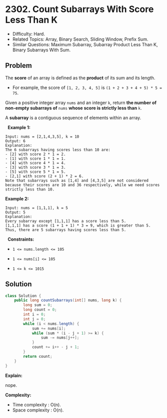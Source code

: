 # 2302. Count Subarrays With Score Less Than K

- Difficulty: Hard.
- Related Topics: Array, Binary Search, Sliding Window, Prefix Sum.
- Similar Questions: Maximum Subarray, Subarray Product Less Than K, Binary Subarrays With Sum.

## Problem

The **score** of an array is defined as the **product** of its sum and its length.


	
- For example, the score of ```[1, 2, 3, 4, 5]``` is ```(1 + 2 + 3 + 4 + 5) * 5 = 75```.


Given a positive integer array ```nums``` and an integer ```k```, return **the **number of non-empty subarrays** of** ```nums``` **whose score is **strictly less** than** ```k```.

A **subarray** is a contiguous sequence of elements within an array.

 
**Example 1:**

```
Input: nums = [2,1,4,3,5], k = 10
Output: 6
Explanation:
The 6 subarrays having scores less than 10 are:
- [2] with score 2 * 1 = 2.
- [1] with score 1 * 1 = 1.
- [4] with score 4 * 1 = 4.
- [3] with score 3 * 1 = 3. 
- [5] with score 5 * 1 = 5.
- [2,1] with score (2 + 1) * 2 = 6.
Note that subarrays such as [1,4] and [4,3,5] are not considered because their scores are 10 and 36 respectively, while we need scores strictly less than 10.
```

**Example 2:**

```
Input: nums = [1,1,1], k = 5
Output: 5
Explanation:
Every subarray except [1,1,1] has a score less than 5.
[1,1,1] has a score (1 + 1 + 1) * 3 = 9, which is greater than 5.
Thus, there are 5 subarrays having scores less than 5.
```

 
**Constraints:**


	
- ```1 <= nums.length <= 105```
	
- ```1 <= nums[i] <= 105```
	
- ```1 <= k <= 1015```



## Solution

```java
class Solution {
    public long countSubarrays(int[] nums, long k) {
        long sum = 0;
        long count = 0;
        int i = 0;
        int j = 0;
        while (i < nums.length) {
            sum += nums[i];
            while (sum * (i - j + 1) >= k) {
                sum -= nums[j++];
            }
            count += i++ - j + 1;
        }
        return count;
    }
}
```

**Explain:**

nope.

**Complexity:**

* Time complexity : O(n).
* Space complexity : O(n).
